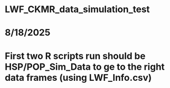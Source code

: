 # LWF_CKMR_data_simulation_test

# 8/18/2025 
# First two R scripts run should be HSP/POP_Sim_Data to ge to the right data frames (using LWF_Info.csv)
